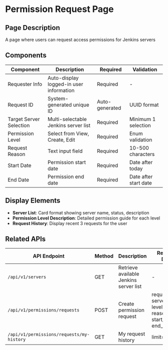 # Permission Request Page

## Page Description

A page where users can request access permissions for Jenkins servers

## Components

| Component               | Description                             | Required       | Validation            |
| ----------------------- | --------------------------------------- | -------------- | --------------------- |
| Requester Info          | Auto-display logged-in user information | Required       | -                     |
| Request ID              | System-generated unique ID              | Auto-generated | UUID format           |
| Target Server Selection | Multi-selectable Jenkins server list    | Required       | Minimum 1 selection   |
| Permission Level        | Select from View, Create, Edit          | Required       | Enum validation       |
| Request Reason          | Text input field                        | Required       | 10-500 characters     |
| Start Date              | Permission start date                   | Required       | Date after today      |
| End Date                | Permission end date                     | Required       | Date after start date |

## Display Elements

- **Server List**: Card format showing server name, status, description
- **Permission Level Description**: Detailed permission guide for each level
- **Request History**: Display recent 3 requests for the user

## Related APIs

| API Endpoint                              | Method | Description                            | Request Data                                                    |
| ----------------------------------------- | ------ | -------------------------------------- | --------------------------------------------------------------- |
| `/api/v1/servers`                         | GET    | Retrieve available Jenkins server list | -                                                               |
| `/api/v1/permissions/requests`            | POST   | Create permission request              | requester_id, server_ids[], level, reason, start_date, end_date |
| `/api/v1/permissions/requests/my-history` | GET    | My request history                     | limit=3                                                         |
